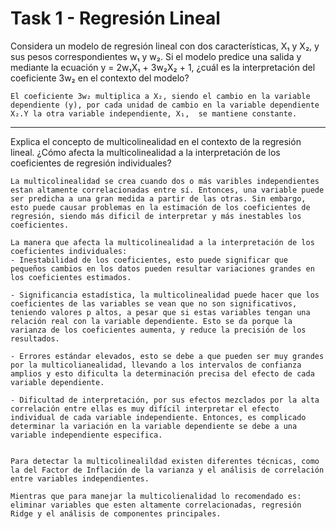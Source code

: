 # Task 1 - Regresión Lineal

Considera un modelo de regresión lineal con dos características, X₁ y X₂, y sus pesos correspondientes w₁ y 
w₂. Si el modelo predice una salida y mediante la ecuación y = 2w₁X₁ + 3w₂X₂ + 1, ¿cuál es la interpretación 
del coeficiente 3w₂ en el contexto del modelo? 

    El coeficiente 3w₂ multiplica a X₂, siendo el cambio en la variable dependiente (y), por cada unidad de cambio en la variable dependiente X₂.Y la otra variable independiente, X₁,  se mantiene constante. 


-----------
Explica el concepto de multicolinealidad en el contexto de la regresión lineal. ¿Cómo afecta la 
multicolinealidad a la interpretación de los coeficientes de regresión individuales?

    La multicolinealidad se crea cuando dos o más varibles independientes estan altamente correlacionadas entre sí. Entonces, una variable puede ser predicha a una gran medida a partir de las otras. Sin embargo, esto puede causar problemas en la estimación de los coeficientes de regresión, siendo más dificil de interpretar y más inestables los coeficientes. 

    La manera que afecta la multicolinealidad a la interpretación de los coeficientes individuales: 
    - Inestabilidad de los coeficientes, esto puede significar que pequeños cambios en los datos pueden resultar variaciones grandes en los coeficientes estimados.

    - Significancia estadística, la multicolinealidad puede hacer que los coeficientes de las variables se vean que no son significativos, teniendo valores p altos, a pesar que si estas variables tengan una relación real con la variable dependiente. Esto se da porque la varianza de los coeficientes aumenta, y reduce la precisión de los resultados.  

    - Errores estándar elevados, esto se debe a que pueden ser muy grandes por la multicolianealidad, llevando a los intervalos de confianza amplios y esto dificulta la determinación precisa del efecto de cada variable dependiente. 

    - Dificultad de interpretación, por sus efectos mezclados por la alta correlación entre ellas es muy difícil interpretar el efecto individual de cada variable independiente. Entonces, es complicado determinar la variación en la variable dependiente se debe a una variable independiente especifica. 


    Para detectar la multicolinealildad existen diferentes técnicas, como la del Factor de Inflación de la varianza y el análisis de correlación entre variables independientes. 

    Mientras que para manejar la multicolienalidad lo recomendado es: eliminar variables que esten altamente correlacionadas, regresión Ridge y el análisis de componentes principales. 